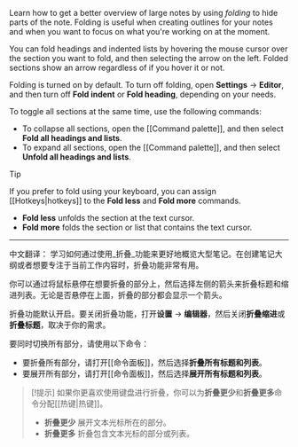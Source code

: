 Learn how to get a better overview of large notes by using _folding_ to hide parts of the note. Folding is useful when creating outlines for your notes and when you want to focus on what you're working on at the moment.

You can fold headings and indented lists by hovering the mouse cursor over the section you want to fold, and then selecting the arrow on the left. Folded sections show an arrow regardless of if you hover it or not.

Folding is turned on by default. To turn off folding, open **Settings** → **Editor**, and then turn off **Fold indent** or **Fold heading**, depending on your needs.

To toggle all sections at the same time, use the following commands:

- To collapse all sections, open the [[Command palette]], and then select **Fold all headings and lists**.
- To expand all sections, open the [[Command palette]], and then select **Unfold all headings and lists**.

> [!tip]
> If you prefer to fold using your keyboard, you can assign [[Hotkeys|hotkeys]] to the **Fold less** and **Fold more** commands.
>
> - **Fold less** unfolds the section at the text cursor.
> - **Fold more** folds the section or list that contains the text cursor.


---

中文翻译：
学习如何通过使用_折叠_功能来更好地概览大型笔记。在创建笔记大纲或者想要专注于当前工作内容时，折叠功能非常有用。

你可以通过将鼠标悬停在想要折叠的部分上，然后选择左侧的箭头来折叠标题和缩进列表。无论是否悬停在上面，折叠的部分都会显示一个箭头。

折叠功能默认开启。要关闭折叠功能，打开**设置** → **编辑器**，然后关闭**折叠缩进**或**折叠标题**，取决于你的需求。

要同时切换所有部分，请使用以下命令：

- 要折叠所有部分，请打开[[命令面板]]，然后选择**折叠所有标题和列表**。
- 要展开所有部分，请打开[[命令面板]]，然后选择**展开所有标题和列表**。

> [!提示]
> 如果你更喜欢使用键盘进行折叠，你可以为**折叠更少**和**折叠更多**命令分配[[热键|热键]]。
>
> - **折叠更少** 展开文本光标所在的部分。
> - **折叠更多** 折叠包含文本光标的部分或列表。